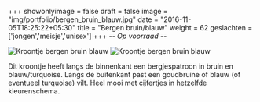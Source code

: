 +++
showonlyimage = false
draft = false
image = "img/portfolio/bergen_bruin_blauw.jpg"
date = "2016-11-05T18:25:22+05:30"
title = "Bergen bruin/blauw"
weight = 62
geslachten = ['jongen','meisje','unisex']
+++
*-- Op voorraad --*

<!--more-->
![Kroontje bergen bruin blauw][1]
![Kroontje bergen bruin blauw][2]


Dit kroontje heeft langs de binnenkant een bergjespatroon in bruin en blauw/turquoise. Langs de buitenkant past een goudbruine of blauw (of eventueel turquoise) vilt. Heel mooi met cijfertjes in hetzelfde kleurenschema.

[1]: /img/portfolio/bergen_bruin_blauw.jpg
[2]: /img/portfolio/alternatieven/bergen/bergen_bruin_blauw2.jpg
